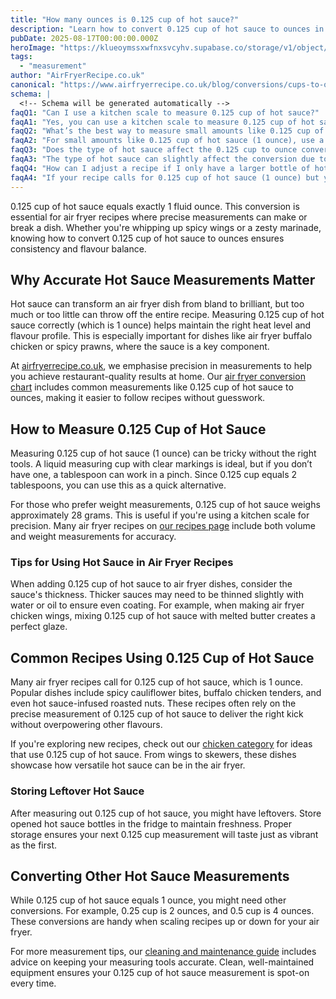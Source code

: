 ```yaml
---
title: "How many ounces is 0.125 cup of hot sauce?"
description: "Learn how to convert 0.125 cup of hot sauce to ounces in seconds. Perfect for air fryer recipes and precise measurements every time."
pubDate: 2025-08-17T00:00:00.000Z
heroImage: "https://klueoymssxwfnxsvcyhv.supabase.co/storage/v1/object/public/Shmucket/how-many-ounces-is-0-125-cup-of-hot-sauce.webp"
tags:
  - "measurement"
author: "AirFryerRecipe.co.uk"
canonical: "https://www.airfryerrecipe.co.uk/blog/conversions/cups-to-ounces/how-many-ounces-is-0-125-cup-of-hot-sauce"
schema: |
  <!-- Schema will be generated automatically -->
faqQ1: "Can I use a kitchen scale to measure 0.125 cup of hot sauce?"
faqA1: "Yes, you can use a kitchen scale to measure 0.125 cup of hot sauce. Since 0.125 cup equals 1 fluid ounce, it weighs approximately 28 grams. This method is especially useful for thick hot sauces that don’t pour easily into measuring cups."
faqQ2: "What’s the best way to measure small amounts like 0.125 cup of hot sauce?"
faqA2: "For small amounts like 0.125 cup of hot sauce (1 ounce), use a liquid measuring cup with clear markings or a tablespoon. Two tablespoons equal 0.125 cup, making it easy to measure without specialised tools. For precision, a mini measuring cup is ideal."
faqQ3: "Does the type of hot sauce affect the 0.125 cup to ounce conversion?"
faqA3: "The type of hot sauce can slightly affect the conversion due to differences in density. However, for most standard hot sauces, 0.125 cup will still equal roughly 1 fluid ounce. Thicker sauces like sriracha may weigh slightly more per volume."
faqQ4: "How can I adjust a recipe if I only have a larger bottle of hot sauce?"
faqA4: "If your recipe calls for 0.125 cup of hot sauce (1 ounce) but you have a larger bottle, simply use a measuring cup or scale to portion out the correct amount. Remember, 0.125 cup is equivalent to 2 tablespoons, making it easy to measure even from a big bottle."
---
```

<p>0.125 cup of hot sauce equals exactly 1 fluid ounce. This conversion is essential for air fryer recipes where precise measurements can make or break a dish. Whether you're whipping up spicy wings or a zesty marinade, knowing how to convert 0.125 cup of hot sauce to ounces ensures consistency and flavour balance.</p>

<h2>Why Accurate Hot Sauce Measurements Matter</h2>
<p>Hot sauce can transform an air fryer dish from bland to brilliant, but too much or too little can throw off the entire recipe. Measuring 0.125 cup of hot sauce correctly (which is 1 ounce) helps maintain the right heat level and flavour profile. This is especially important for dishes like air fryer buffalo chicken or spicy prawns, where the sauce is a key component.</p>
<p>At <a href=https://www.airfryerrecipe.co.uk/>airfryerrecipe.co.uk</a>, we emphasise precision in measurements to help you achieve restaurant-quality results at home. Our <a href=https://www.airfryerrecipe.co.uk/air-fryer-conversion-chart>air fryer conversion chart</a> includes common measurements like 0.125 cup of hot sauce to ounces, making it easier to follow recipes without guesswork.</p>

<h2>How to Measure 0.125 Cup of Hot Sauce</h2>
<p>Measuring 0.125 cup of hot sauce (1 ounce) can be tricky without the right tools. A liquid measuring cup with clear markings is ideal, but if you don’t have one, a tablespoon can work in a pinch. Since 0.125 cup equals 2 tablespoons, you can use this as a quick alternative.</p>
<p>For those who prefer weight measurements, 0.125 cup of hot sauce weighs approximately 28 grams. This is useful if you're using a kitchen scale for precision. Many air fryer recipes on <a href=https://www.airfryerrecipe.co.uk/recipes>our recipes page</a> include both volume and weight measurements for accuracy.</p>

<h3>Tips for Using Hot Sauce in Air Fryer Recipes</h3>
<p>When adding 0.125 cup of hot sauce to air fryer dishes, consider the sauce's thickness. Thicker sauces may need to be thinned slightly with water or oil to ensure even coating. For example, when making air fryer chicken wings, mixing 0.125 cup of hot sauce with melted butter creates a perfect glaze.</p>

<h2>Common Recipes Using 0.125 Cup of Hot Sauce</h2>
<p>Many air fryer recipes call for 0.125 cup of hot sauce, which is 1 ounce. Popular dishes include spicy cauliflower bites, buffalo chicken tenders, and even hot sauce-infused roasted nuts. These recipes often rely on the precise measurement of 0.125 cup of hot sauce to deliver the right kick without overpowering other flavours.</p>
<p>If you're exploring new recipes, check out our <a href=https://www.airfryerrecipe.co.uk/recipe-category/chicken>chicken category</a> for ideas that use 0.125 cup of hot sauce. From wings to skewers, these dishes showcase how versatile hot sauce can be in the air fryer.</p>

<h3>Storing Leftover Hot Sauce</h3>
<p>After measuring out 0.125 cup of hot sauce, you might have leftovers. Store opened hot sauce bottles in the fridge to maintain freshness. Proper storage ensures your next 0.125 cup measurement will taste just as vibrant as the first.</p>

<h2>Converting Other Hot Sauce Measurements</h2>
<p>While 0.125 cup of hot sauce equals 1 ounce, you might need other conversions. For example, 0.25 cup is 2 ounces, and 0.5 cup is 4 ounces. These conversions are handy when scaling recipes up or down for your air fryer.</p>
<p>For more measurement tips, our <a href=https://www.airfryerrecipe.co.uk/air-fryer-cleaner>cleaning and maintenance guide</a> includes advice on keeping your measuring tools accurate. Clean, well-maintained equipment ensures your 0.125 cup of hot sauce measurement is spot-on every time.</p>
